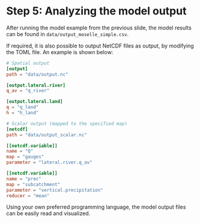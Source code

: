 # Step 5: Analyzing the model output

After running the model example from the previous slide, the model results can be found in
`data/output_moselle_simple.csv`.  

If required, it is also possible to output NetCDF files as output, by modifying the TOML
file. An example is shown below:

```toml
# Spatial output
[output]
path = "data/output.nc"

[output.lateral.river]
q_av = "q_river"

[output.lateral.land]
q = "q_land"
h = "h_land"

# Scalar output (mapped to the specified map)
[netcdf]
path = "data/output_scalar.nc"

[[netcdf.variable]]
name = "Q"
map = "gauges"
parameter = "lateral.river.q_av"

[[netcdf.variable]]
name = "prec"
map = "subcatchment"
parameter = "vertical.precipitation"
reducer = "mean"
```

Using your own preferred programming language, the model output files can be easily read and
visualized.